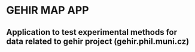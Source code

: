 # GEHIR MAP APP
## Application to test experimental methods for data related to gehir project (gehir.phil.muni.cz)